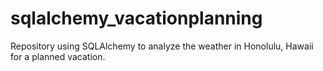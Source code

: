 # sqlalchemy_vacationplanning
Repository using SQLAlchemy to analyze the weather in Honolulu, Hawaii for a planned vacation.
